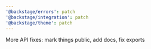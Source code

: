 ```yaml
---
'@backstage/errors': patch
'@backstage/integration': patch
'@backstage/theme': patch
---
```


More API fixes: mark things public, add docs, fix exports

